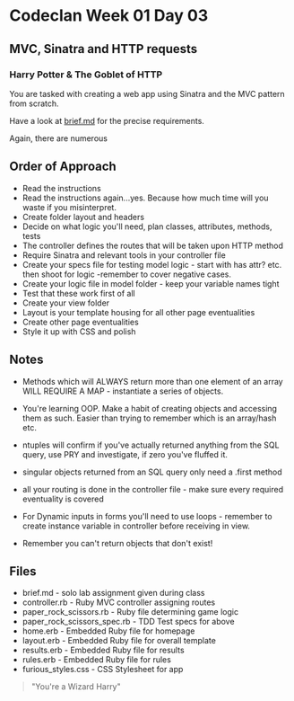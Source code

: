 # Codeclan Week 01 Day 03
## MVC, Sinatra and HTTP requests
### Harry Potter & The Goblet of HTTP


You are tasked with creating a web app using Sinatra and the MVC pattern from scratch.

Have a look at [brief.md](brief.md) for the precise requirements.

Again, there are numerous


## Order of Approach

* Read the instructions
* Read the instructions again...yes. Because how much time will you waste if you misinterpret.
* Create folder layout and headers
* Decide on what logic you'll need, plan classes, attributes, methods, tests
* The controller defines the routes that will be taken upon HTTP method
* Require Sinatra and relevant tools in your controller file
* Create your specs file for testing model logic - start with has attr? etc. then shoot for logic -remember to cover negative cases.
* Create your logic file in model folder - keep your variable names tight
* Test that these work first of all
* Create your view folder
* Layout is your template housing for all other page eventualities
* Create other page eventualities
* Style it up with CSS and polish


## Notes

* Methods which will ALWAYS return more than one element of an array WILL REQUIRE A MAP - instantiate a series of objects.

* You're learning OOP. Make a habit of creating objects and accessing them as such. Easier than trying to remember which is an array/hash etc.

* ntuples will confirm if you've actually returned anything from the SQL query, use PRY and investigate, if zero you've fluffed it.

* singular objects returned from an SQL query only need a .first method

* all your routing is done in the controller file - make sure every required eventuality is covered

* For Dynamic inputs in forms you'll need to use loops - remember to create instance variable in controller before receiving in view.

* Remember you can't return objects that don't exist!


## Files
* brief.md - solo lab assignment given during class
* controller.rb - Ruby MVC controller assigning routes
* paper_rock_scissors.rb - Ruby file determining game logic
* paper_rock_scissors_spec.rb - TDD Test specs for above
* home.erb - Embedded Ruby file for homepage
* layout.erb - Embedded Ruby file for overall template
* results.erb - Embedded Ruby file for results
* rules.erb - Embedded Ruby file for rules
* furious_styles.css - CSS Stylesheet for app

> "You're a Wizard Harry"
